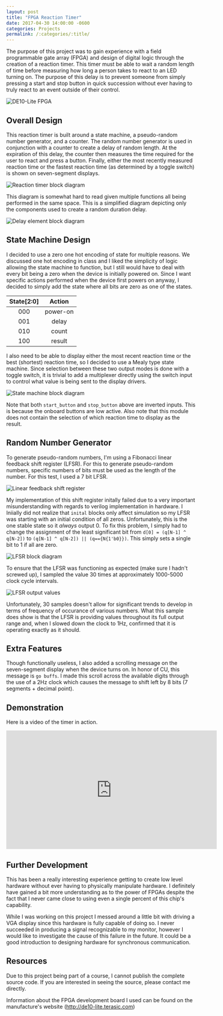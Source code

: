 ```yaml
---
layout: post
title: "FPGA Reaction Timer"
date: 2017-04-30 14:00:00 -0600
categories: Projects
permalink: /:categories/:title/
---
```


<!-- ## Intro -->

The purpose of this project was to gain experience with a field programmable gate array (FPGA) and design of digital logic through the creation of a reaction timer.
This timer must be able to wait a random length of time before measuring how long a person takes to react to an LED turning on.
The purpose of this delay is to prevent someone from simply pressing a start and stop button in quick succession without ever having to truly react to an event outside of their control.

<!--more-->

![DE10-Lite FPGA][de10-lite]

## Overall Design

This reaction timer is built around a state machine, a pseudo-random number generator, and a counter.
The random number generator is used in conjunction with a counter to create a delay of random length.
At the expiration of this delay, the counter then measures the time required for the user to react and press a button.
Finally, either the most recently measured reaction time or the fastest reaction time (as determined by a toggle switch) is shown on seven-segment displays.

![Reaction timer block diagram][top-block-diagram]

This diagram is somewhat hard to read given multiple functions all being performed in the same space. This is a simplified diagram depicting only the components used to create a random duration delay.

![Delay element block diagram][delay-block-diagram]

## State Machine Design

I decided to use a zero one hot encoding of state for multiple reasons.
We discussed one hot encoding in class and I liked the simplicity of logic allowing the state machine to function, but I still would have to deal with every bit being a zero when the device is initially powered on.
Since I want specific actions performed when the device first powers on anyway, I decided to simply add the state where all bits are zero as one of the states.

| State[2:0] | Action   |
|:----------:|:--------:|
|    000     | power-on |
|    001     | delay    |
|    010     | count    |
|    100     | result   |

I also need to be able to display either the most recent reaction time or the best (shortest) reaction time, so I decided to use a Mealy type state machine.
Since selection between these two output modes is done with a toggle switch, it is trivial to add a multiplexer directly using the switch input to control what value is being sent to the display drivers.

![State machine block diagram][state-machine-block-diagram]

Note that both `start_button` and `stop_button` above are inverted inputs.
This is because the onboard buttons are low active.
Also note that this module does not contain the selection of which reaction time to display as the result.

## Random Number Generator

To generate pseudo-random numbers, I'm using a Fibonacci linear feedback shift register (LFSR). For this to generate pseudo-random numbers, specific numbers of bits must be used as the length of the number. For this test, I used a 7 bit LFSR.

![Linear feedback shift register][LFSR-topology]

My implementation of this shift register initally failed due to a very important misunderstanding with regards to verilog implementation in hardware.
I Iniially did not realize that `inital` blocks only affect simulation so my LFSR was starting with an initial condition of all zeros.
Unfortunately, this is the one stable state so it *always* output 0.
To fix this problem, I simply had to change the assignment of the least significant bit from `d[0] = (q[N-1] ^ q[N-2])` to `(q[N-1] ^ q[N-2]) || (q=={N{1'b0}})`.
This simply sets a single bit to 1 if all are zero.

![LFSR block diagram][LFSR-block-diagram]

To ensure that the LFSR was functioning as expected (make sure I hadn't screwed up), I sampled the value 30 times at approximately 1000-5000 clock cycle intervals.

![LFSR output values][LFSR-histogram]

Unfortunately, 30 samples doesn't allow for significant trends to develop in terms of frequency of occurance of various numbers. What this sample does show is that the LFSR is providing values throughout its full output range and, when I slowed down the clock to 1Hz, confirmed that it is operating exactly as it should.

## Extra Features

Though functionally useless, I also added a scrolling message on the seven-segment display when the device turns on. In honor of CU, this message is `go buffs`.
I made this scroll across the available digits through the use of a 2Hz clock which causes the message to shift left by 8 bits (7 segments + decimal point).

## Demonstration

Here is a video of the timer in action.

<div class="plyr__video-embed" id="player">
<iframe width="560" height="315" src="https://www.youtube.com/embed/Mfbvz1SpOVE" frameborder="0" allowfullscreen></iframe>
</div>

## Further Development

This has been a really interesting experience getting to create low level hardware without ever having to physically manipulate hardware.
I definitely have gained a bit more understanding as to the power of FPGAs despite the fact that I never came close to using even a single percent of this chip's capability.

While I was working on this project I messed around a little bit with driving a VGA display since this hardware is fully capable of doing so.
I never succeeded in producing a signal recognizable to my monitor, however I would like to investigate the cause of this failure in the future.
It could be a good introduction to designing hardware for synchronous communication. 

## Resources

Due to this project being part of a course, I cannot publish the complete source code. If you are interested in seeing the source, please contact me directly.

Information about the FPGA development board I used can be found on the manufacture's website (<http://de10-lite.terasic.com>)

[de10-lite]: {{base-url}}/assets/fpga-reaction-timer/de10-lite.jpg
[top-block-diagram]: {{base-url}}/assets/fpga-reaction-timer/top-block-diagram.png
[delay-block-diagram]: {{base-url}}/assets/fpga-reaction-timer/delay-block-diagram.png
[state-machine-block-diagram]:{{base-url}}/assets/fpga-reaction-timer/state-machine-block-diagram.png
[LFSR-topology]: {{base-url}}/assets/fpga-reaction-timer/lfsr-topology.png
[LFSR-block-diagram]: {{base-url}}/assets/fpga-reaction-timer/lfsr-block-diagram.png
[LFSR-histogram]: {{base-url}}/assets/fpga-reaction-timer/lfsr-histogram.png
